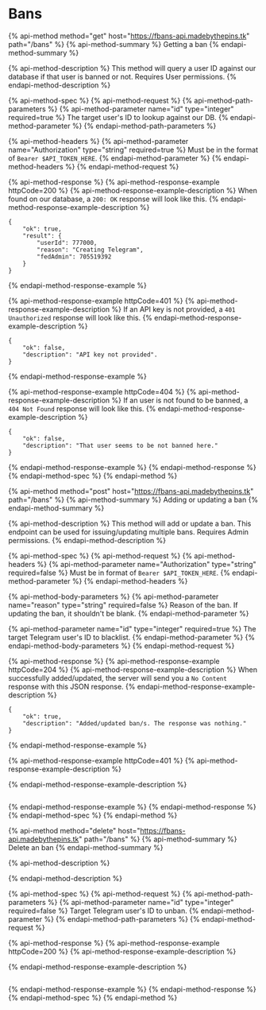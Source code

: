 # Bans

{% api-method method="get" host="https://fbans-api.madebythepins.tk" path="/bans" %}
{% api-method-summary %}
Getting a ban
{% endapi-method-summary %}

{% api-method-description %}
This method will query a user ID against our database if that user is banned or not. Requires User permissions. 
{% endapi-method-description %}

{% api-method-spec %}
{% api-method-request %}
{% api-method-path-parameters %}
{% api-method-parameter name="id" type="integer" required=true %}
The target user's ID to lookup against our DB.
{% endapi-method-parameter %}
{% endapi-method-path-parameters %}

{% api-method-headers %}
{% api-method-parameter name="Authorization" type="string" required=true %}
Must be in the format of `Bearer $API_TOKEN_HERE`.
{% endapi-method-parameter %}
{% endapi-method-headers %}
{% endapi-method-request %}

{% api-method-response %}
{% api-method-response-example httpCode=200 %}
{% api-method-response-example-description %}
When found on our database, a `200: OK` response will look like this.
{% endapi-method-response-example-description %}

```
{
    "ok": true,
    "result": {
        "userId": 777000,
        "reason": "Creating Telegram",
        "fedAdmin": 705519392
    }
}
```
{% endapi-method-response-example %}

{% api-method-response-example httpCode=401 %}
{% api-method-response-example-description %}
If an API key is not provided, a `401 Unauthorized` response will look like this.
{% endapi-method-response-example-description %}

```
{
    "ok": false,
    "description": "API key not provided".
}
```
{% endapi-method-response-example %}

{% api-method-response-example httpCode=404 %}
{% api-method-response-example-description %}
If an user is not found to be banned, a `404 Not Found` response will look like this.
{% endapi-method-response-example-description %}

```
{
    "ok": false,
    "description": "That user seems to be not banned here."
}
```
{% endapi-method-response-example %}
{% endapi-method-response %}
{% endapi-method-spec %}
{% endapi-method %}

{% api-method method="post" host="https://fbans-api.madebythepins.tk" path="/bans" %}
{% api-method-summary %}
Adding or updating a ban
{% endapi-method-summary %}

{% api-method-description %}
This method will add or update a ban. This endpoint can be used for issuing/updating multiple bans. Requires Admin permissions.
{% endapi-method-description %}

{% api-method-spec %}
{% api-method-request %}
{% api-method-headers %}
{% api-method-parameter name="Authorization" type="string" required=false %}
Must be in format of `Bearer $API_TOKEN_HERE`.
{% endapi-method-parameter %}
{% endapi-method-headers %}

{% api-method-body-parameters %}
{% api-method-parameter name="reason" type="string" required=false %}
Reason of the ban. If updating the ban, it shouldn't be blank.
{% endapi-method-parameter %}

{% api-method-parameter name="id" type="integer" required=true %}
The target Telegram user's ID to blacklist.
{% endapi-method-parameter %}
{% endapi-method-body-parameters %}
{% endapi-method-request %}

{% api-method-response %}
{% api-method-response-example httpCode=204 %}
{% api-method-response-example-description %}
When successfully added/updated, the server will send you a `No Content` response with this JSON response.
{% endapi-method-response-example-description %}

```
{
    "ok": true,
    "description": "Added/updated ban/s. The response was nothing."
}
```
{% endapi-method-response-example %}

{% api-method-response-example httpCode=401 %}
{% api-method-response-example-description %}

{% endapi-method-response-example-description %}

```

```
{% endapi-method-response-example %}
{% endapi-method-response %}
{% endapi-method-spec %}
{% endapi-method %}

{% api-method method="delete" host="https://fbans-api.madebythepins.tk" path="/bans" %}
{% api-method-summary %}
Delete an ban
{% endapi-method-summary %}

{% api-method-description %}

{% endapi-method-description %}

{% api-method-spec %}
{% api-method-request %}
{% api-method-path-parameters %}
{% api-method-parameter name="id" type="integer" required=false %}
Target Telegram user's ID to unban.
{% endapi-method-parameter %}
{% endapi-method-path-parameters %}
{% endapi-method-request %}

{% api-method-response %}
{% api-method-response-example httpCode=200 %}
{% api-method-response-example-description %}

{% endapi-method-response-example-description %}

```

```
{% endapi-method-response-example %}
{% endapi-method-response %}
{% endapi-method-spec %}
{% endapi-method %}

